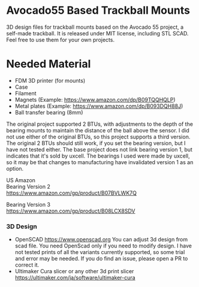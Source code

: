 # Avocado55 Based Trackball Mounts

3D design files for trackball mounts based on the Avocado 55 project, a self-made trackball. It is released under MIT license, including STL SCAD. Feel free to use them for your own projects.

# Needed Material
- FDM 3D printer (for mounts)
- Case
- Filament
- Magnets (Example: https://www.amazon.com/dp/B09TQQHQLP)
- Metal plates (Example: https://www.amazon.com/dp/B093DQH88J)
- Ball transfer bearing (8mm)<br />

The original project supported 2 BTUs, with adjustments to the depth of the bearing mounts to maintain the distance of the ball above the sensor. I did not use either of the original BTUs, so this project supports a third version. The original 2 BTUs should still work, if you set the bearing version, but I have not tested either. The base project does not link bearing version 1, but indicates that it's sold by uxcell. The bearings I used were made by uxcell, so it may be that changes to manufacturing have invalidated version 1 as an option.

US Amazon<br />
Bearing Version 2<br />
https://www.amazon.com/gp/product/B07BVLWK7Q<br />

Bearing Version 3<br />
https://www.amazon.com/gp/product/B08LCX8SDV<br />

### 3D Design
- OpenSCAD 
https://www.openscad.org
You can adjust 3d design from scad file. You need OpenScad only if you need to modify design. I have not tested prints of all the variants currently supported, so some trial and error may be needed. If you do find an issue, please open a PR to correct it.
- Ultimaker Cura slicer or any other 3d print slicer
https://ultimaker.com/ja/software/ultimaker-cura

